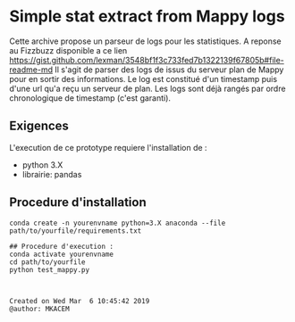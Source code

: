 # Simple stat extract from Mappy logs
Cette archive propose un parseur de logs pour les statistiques. 
A reponse au Fizzbuzz disponible a ce lien https://gist.github.com/lexman/3548bf1f3c733fed7b1322139f67805b#file-readme-md
Il s'agit de parser des logs de issus du serveur plan de Mappy pour en sortir des informations. 
Le log est constitué d'un timestamp puis d'une url qu'a reçu un serveur de plan. 
Les logs sont déjà rangés par ordre chronologique de timestamp (c'est garanti).

## Exigences
L'execution de ce prototype requiere l'installation de : 

- python 3.X
- librairie: pandas

## Procedure d'installation 
```shell
conda create -n yourenvname python=3.X anaconda --file path/to/yourfile/requirements.txt

## Procedure d'execution :
conda activate yourenvname
cd path/to/yourfile
python test_mappy.py



Created on Wed Mar  6 10:45:42 2019
@author: MKACEM